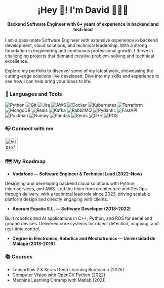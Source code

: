 
# <center>¡Hey 👋! I'm David 👨🏻‍💻 </center>

#### <center>Backend Software Engineer with 6+ years of experience in backend and tech lead </center>

I am a passionate Software Engineer with extensive experience in backend development, cloud solutions, and technical leadership. With a strong foundation in engineering and continuous professional growth, I thrive in challenging projects that demand creative problem-solving and technical excellence.

Explore my portfolio to discover some of my latest work, showcasing the cutting-edge solutions I've developed. Dive into my skills and experience to see how I can help bring your ideas to life.

### 🚀 Languages and Tools

![Python](https://img.shields.io/badge/Python-FFD43B?style=for-the-badge&logo=python&logoColor=blue)
![Git](https://img.shields.io/badge/GIT-E44C30?style=for-the-badge&logo=git&logoColor=white)
![Jira](https://img.shields.io/badge/Jira-0052CC?style=for-the-badge&logo=Jira&logoColor=white)
![AWS](https://img.shields.io/badge/AWS-FF9900?style=for-the-badge&logo=amazonwebservices&logoColor=black)
![Docker](https://img.shields.io/badge/Docker-2CA5E0?style=for-the-badge&logo=docker&logoColor=white)
![Kubernetes](https://img.shields.io/badge/Kubernetes-3069DE?style=for-the-badge&logo=kubernetes&logoColor=white)
![Terraform](https://img.shields.io/badge/Terraform-7B42BC?style=for-the-badge&logo=terraform&logoColor=white)
![MongoDB](https://img.shields.io/badge/MongoDB-4EA94B?style=for-the-badge&logo=mongodb&logoColor=white)
![Redis](https://img.shields.io/badge/redis-CC0000.svg?&style=for-the-badge&logo=redis&logoColor=white)
![Kafka](https://img.shields.io/badge/Apache_Kafka-231F20?style=for-the-badge&logo=apache-kafka&logoColor=white)
![RabbitMQ](https://img.shields.io/badge/rabbitmq-%23FF6600.svg?&style=for-the-badge&logo=rabbitmq&logoColor=white)
![Pydantic](https://img.shields.io/badge/Pydantic-E92063?style=for-the-badge&logo=Pydantic&logoColor=white)
![FastAPI](https://img.shields.io/badge/fastapi-109989?style=for-the-badge&logo=FASTAPI&logoColor=white)
![Postman](https://img.shields.io/badge/Postman-FF6C37?style=for-the-badge&logo=Postman&logoColor=white)
![Numpy](https://img.shields.io/badge/Numpy-777BB4?style=for-the-badge&logo=numpy&logoColor=white)
![Pandas](https://img.shields.io/badge/Pandas-2C2D72?style=for-the-badge&logo=pandas&logoColor=white)
![Keras](https://img.shields.io/badge/Keras-FF0000?style=for-the-badge&logo=keras&logoColor=white)
![C++](https://img.shields.io/badge/C%2B%2B-00599C?style=for-the-badge&logo=c%2B%2B&logoColor=white)
![ROS](https://img.shields.io/badge/ROS-22314E?style=for-the-badge&logo=ROS&logoColor=white)

### 📭 Connect with me

<p align="left">
<a href="https://www.linkedin.com/in/daviid-am" target="blank"><img align="center" src="https://raw.githubusercontent.com/rahuldkjain/github-profile-readme-generator/master/src/images/icons/Social/linked-in-alt.svg" alt="https://www.linkedin.com/in/daviid-am" height="40" width="40" /></a>
</p>

### 🗺️ My Roadmap

- **Vodafone — Software Engineer & Technical Lead (2022–Now)**

Designing and developing backend cloud solutions with Python, microservices, and AWS. Led the team from architecture and DevOps through delivery, with a technical lead role since 2023, driving scalable platform design and directly engaging with clients.​

- **Aeorum España S.L. — Software Developer (2018–2022)**

Built robotics and AI applications in C++, Python, and ROS for aerial and ground devices. Delivered core systems for object detection, mapping, and real-time control.​

- **Degree in Electronics, Robotics and Mechatronics — Universidad de Málaga (2013–2019)​**

### 📚 Courses

- Tensorflow 2 & Keras Deep Learning Bootcamp (2025)​
- Computer Vision with OpenCV Python (2022)
- Machine Learning Onramp with Matlab (2021)
